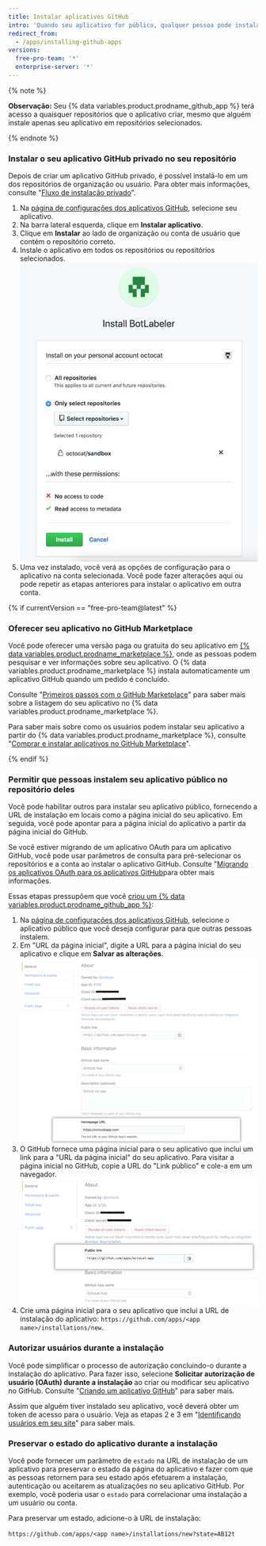 ```yaml
---
title: Instalar aplicativos GitHub
intro: 'Quando seu aplicativo for público, qualquer pessoa pode instalar seu aplicativo nos seus repositórios através de{% if currentVersion == "free-pro-team@latest" %} {% data variables.product.prodname_marketplace %} ou {% endif %}uma URL de instalação. Quando seu app é privado, você só pode instalar o aplicativo em repositórios dos quais você é proprietário.'
redirect_from:
  - /apps/installing-github-apps
versions:
  free-pro-team: '*'
  enterprise-server: '*'
---
```


{% note %}

**Observação:** Seu {% data variables.product.prodname_github_app %} terá acesso a quaisquer repositórios que o aplicativo criar, mesmo que alguém instale apenas seu aplicativo em repositórios selecionados.

{% endnote %}

### Instalar o seu aplicativo GitHub privado no seu repositório

Depois de criar um aplicativo GitHub privado, é possível instalá-lo em um dos repositórios de organização ou usuário. Para obter mais informações, consulte "[Fluxo de instalação privado](/apps/managing-github-apps/making-a-github-app-public-or-private/#private-installation-flow)".

1. Na [página de configurações dos aplicativos GitHub](https://github.com/settings/apps), selecione seu aplicativo.
2. Na barra lateral esquerda, clique em **Instalar aplicativo**.
3. Clique em **Instalar** ao lado de organização ou conta de usuário que contém o repositório correto.
4. Instale o aplicativo em todos os repositórios ou repositórios selecionados. ![Permissões de instalação do aplicativo](/assets/images/install_permissions.png)
5. Uma vez instalado, você verá as opções de configuração para o aplicativo na conta selecionada. Você pode fazer alterações aqui ou pode repetir as etapas anteriores para instalar o aplicativo em outra conta.

{% if currentVersion == "free-pro-team@latest" %}
### Oferecer seu aplicativo no GitHub Marketplace

Você pode oferecer uma versão paga ou gratuita do seu aplicativo em [{% data variables.product.prodname_marketplace %}](https://github.com/marketplace), onde as pessoas podem pesquisar e ver informações sobre seu aplicativo. O {% data variables.product.prodname_marketplace %} instala automaticamente um aplicativo GitHub quando um pedido é concluído.

Consulte "[Primeiros passos com o GitHub Marketplace](/marketplace/getting-started/)" para saber mais sobre a listagem do seu aplicativo no {% data variables.product.prodname_marketplace %}.

Para saber mais sobre como os usuários podem instalar seu aplicativo a partir do {% data variables.product.prodname_marketplace %}, consulte "[Comprar e instalar aplicativos no GitHub Marketplace](/articles/purchasing-and-installing-apps-in-github-marketplace)".

{% endif %}

### Permitir que pessoas instalem seu aplicativo público no repositório deles

Você pode habilitar outros para instalar seu aplicativo público, fornecendo a URL de instalação em locais como a página inicial do seu aplicativo. Em seguida, você pode apontar para a página inicial do aplicativo a partir da página inicial do GitHub.

 Se você estiver migrando de um aplicativo OAuth para um aplicativo GitHub, você pode usar parâmetros de consulta para pré-selecionar os repositórios e a conta ao instalar o aplicativo GitHub. Consulte "[Migrando os aplicativos OAuth para os aplicativos GitHub](/apps/migrating-oauth-apps-to-github-apps/)para obter mais informações.

Essas etapas pressupõem que você [criou um {% data variables.product.prodname_github_app %}](/apps/building-github-apps/):

1. Na [página de configurações dos aplicativos GitHub](https://github.com/settings/apps), selecione o aplicativo público que você deseja configurar para que outras pessoas instalem.
2. Em "URL da página inicial", digite a URL para a página inicial do seu aplicativo e clique em **Salvar as alterações**. ![URL da página inicial](/assets/images/github-apps/github_apps_homepageURL.png)
3. O GitHub fornece uma página inicial para o seu aplicativo que inclui um link para a "URL da página inicial" do seu aplicativo. Para visitar a página inicial no GitHub, copie a URL do "Link público" e cole-a em um navegador. ![Link público](/assets/images/github-apps/github_apps_public_link.png)
4. Crie uma página inicial para o seu aplicativo que inclui a URL de instalação do aplicativo: `https://github.com/apps/<app name>/installations/new`.

### Autorizar usuários durante a instalação

Você pode simplificar o processo de autorização concluindo-o durante a instalação do aplicativo. Para fazer isso, selecione **Solicitar autorização de usuário (OAuth) durante a instalação** ao criar ou modificar seu aplicativo no GitHub. Consulte "[Criando um aplicativo GitHub](/apps/building-github-apps/creating-a-github-app/)" para saber mais.

Assim que alguém tiver instalado seu aplicativo, você deverá obter um token de acesso para o usuário. Veja as etapas 2 e 3 em "[Identificando usuários em seu site](/apps/building-github-apps/identifying-and-authorizing-users-for-github-apps/#identifying-users-on-your-site)" para saber mais.
### Preservar o estado do aplicativo durante a instalação

Você pode fornecer um parâmetro de `estado` na URL de instalação de um aplicativo para preservar o estado da página do aplicativo e fazer com que as pessoas retornem para seu estado após efetuarem a instalação, autenticação ou aceitarem as atualizações no seu aplicativo GitHub. Por exemplo, você poderia usar o `estado` para correlacionar uma instalação a um usuário ou conta.

Para preservar um estado, adicione-o à URL de instalação:

`https://github.com/apps/<app name>/installations/new?state=AB12t`
